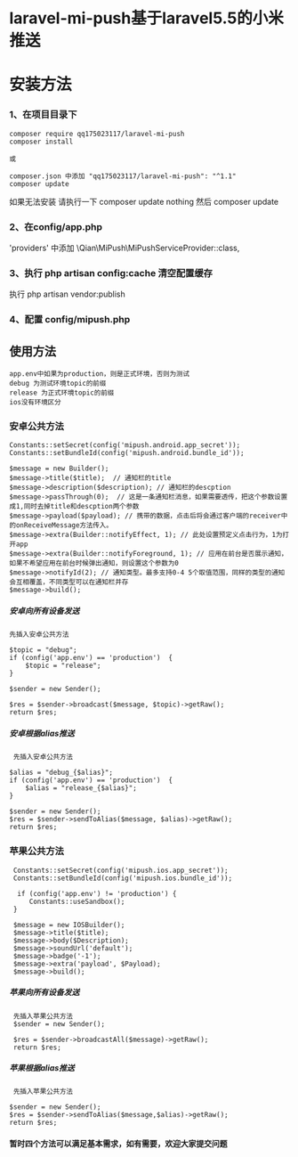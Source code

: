 # laravel-mi-push基于laravel5.5的小米推送

# 安装方法
### 1、在项目目录下 
    composer require qq175023117/laravel-mi-push    
    composer install
    
    或
    
    composer.json 中添加 "qq175023117/laravel-mi-push": "^1.1"  
    composer update 

 如果无法安装 请执行一下 composer update nothing 然后 composer update
 
 
###  2、在config/app.php
   'providers' 中添加 \Qian\MiPush\MiPushServiceProvider::class,
   
   
###  3、执行 php artisan config:cache 清空配置缓存 
执行 php artisan vendor:publish

###  4、配置 config/mipush.php


## 使用方法
    app.env中如果为production，则是正式环境，否则为测试
    debug 为测试环境topic的前缀
    release 为正式环境topic的前缀
    ios没有环境区分
### 安卓公共方法

    Constants::setSecret(config('mipush.android.app_secret'));
    Constants::setBundleId(config('mipush.android.bundle_id'));
    
    $message = new Builder();
    $message->title($title);  // 通知栏的title
    $message->description($description); // 通知栏的descption
    $message->passThrough(0);  // 这是一条通知栏消息，如果需要透传，把这个参数设置成1,同时去掉title和descption两个参数
    $message->payload($payload); // 携带的数据，点击后将会通过客户端的receiver中的onReceiveMessage方法传入。
    $message->extra(Builder::notifyEffect, 1); // 此处设置预定义点击行为，1为打开app
    $message->extra(Builder::notifyForeground, 1); // 应用在前台是否展示通知，如果不希望应用在前台时候弹出通知，则设置这个参数为0
    $message->notifyId(2); // 通知类型。最多支持0-4 5个取值范围，同样的类型的通知会互相覆盖，不同类型可以在通知栏并存
    $message->build();
        
##### 安卓向所有设备发送

    先插入安卓公共方法
    
    $topic = "debug";
    if (config('app.env') == 'production')  {
        $topic = "release";
    }
            
    $sender = new Sender();
  
    $res = $sender->broadcast($message, $topic)->getRaw();
    return $res;

##### 安卓根据alias推送
    
     先插入安卓公共方法
     
    $alias = "debug_{$alias}";
    if (config('app.env') == 'production')  {
        $alias = "release_{$alias}";
    }
    
    $sender = new Sender();
    $res = $sender->sendToAlias($message, $alias)->getRaw();
    return $res;
    
### 苹果公共方法

     Constants::setSecret(config('mipush.ios.app_secret'));
     Constants::setBundleId(config('mipush.ios.bundle_id'));
     
      if (config('app.env') != 'production') {
         Constants::useSandbox();
     }
     
     $message = new IOSBuilder();
     $message->title($title);
     $message->body($Description);
     $message->soundUrl('default');
     $message->badge('-1');
     $message->extra('payload', $Payload);
     $message->build();
     
##### 苹果向所有设备发送
     
     先插入苹果公共方法
     $sender = new Sender();

     $res = $sender->broadcastAll($message)->getRaw();
     return $res;


##### 苹果根据alias推送
        
     先插入苹果公共方法
     
    $sender = new Sender();
    $res = $sender->sendToAlias($message,$alias)->getRaw();
    return $res;

#### 暂时四个方法可以满足基本需求，如有需要，欢迎大家提交问题